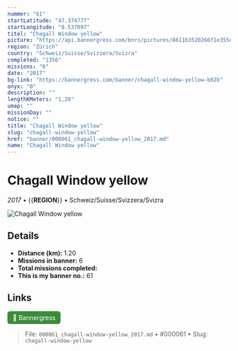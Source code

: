 ```yaml
---
nummer: "61"
startLatitude: "47.374777"
startLongitude: "8.537097"
titel: "Chagall Window yellow"
picture: "https://api.bannergress.com/bnrs/pictures/8611b3520266f1e355ead4be0fa96bec"
region: "Zürich"
country: "Schweiz/Suisse/Svizzera/Svizra"
completed: "1356"
missions: "6"
date: "2017"
bg-link: "https://bannergress.com/banner/chagall-window-yellow-b02b"
onyx: "0"
description: ""
lengthKMeters: "1,20"
umap: ""
missionDay: ""
notice: ""
title: "Chagall Window yellow"
slug: "chagall-window-yellow"
href: "banner/000061_chagall-window-yellow_2017.md"
name: "Chagall Window yellow"
---
```

# Chagall Window yellow

*2017* • {{__REGION__}} • Schweiz/Suisse/Svizzera/Svizra

![Chagall Window yellow](https://api.bannergress.com/bnrs/pictures/8611b3520266f1e355ead4be0fa96bec)



## Details
- **Distance (km):** 1.20
- **Missions in banner:** 6
- **Total missions completed:** 
- **This is my banner no.:** 61





## Links
<a href="https://bannergress.com/banner/chagall-window-yellow-b02b" target="_blank" style="display:inline-block;margin-right:8px;padding:6px 12px;background:#3c8b3c;color:#fff;text-decoration:none;border-radius:6px;">🔗 Bannergress</a>



> File: `000061_chagall-window-yellow_2017.md` • #000061 • Slug: `chagall-window-yellow`
